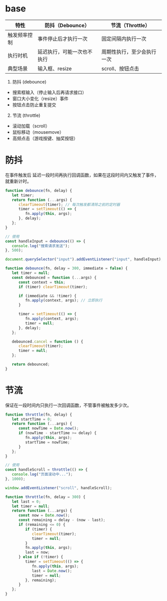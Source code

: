 # base

| 特性         | 防抖（Debounce）           | 节流（Throttle）           |
| ------------ | -------------------------- | -------------------------- |
| 触发频率控制 | 事件停止后才执行一次       | 固定间隔内执行一次         |
| 执行时机     | 延迟执行，可能一次也不执行 | 周期性执行，至少会执行一次 |
| 典型场景     | 输入框、resize             | scroll、按钮点击           |

1. 防抖 (debounce)

-  搜索框输入（停止输入后再请求接口）
-  窗口大小变化（resize）事件
-  按钮点击防止重复提交

2. 节流 (throttle)

-  滚动加载（scroll）
-  鼠标移动（mousemove）
-  高频点击（游戏按键、抽奖按钮）

# 防抖

在事件触发后 延迟一段时间再执行回调函数，如果在这段时间内又触发了事件，就重新计时。

```js
function debounce(fn, delay) {
   let timer;
   return function (...args) {
      clearTimeout(timer); // 每次触发都清除之前的定时器
      timer = setTimeout(() => {
         fn.apply(this, args);
      }, delay);
   };
}

// 使用
const handleInput = debounce(() => {
   console.log("搜索请求发送");
}, 500);

document.querySelector("input").addEventListener("input", handleInput);
```


```js
function debounce(fn, delay = 300, immediate = false) {
   let timer = null;
   const debounced = function (...args) {
      const context = this;
      if (timer) clearTimeout(timer);

      if (immediate && !timer) {
         fn.apply(context, args); // 立即执行
      }

      timer = setTimeout(() => {
         fn.apply(context, args);
         timer = null;
      }, delay);
   };

   debounced.cancel = function () {
      clearTimeout(timer);
      timer = null;
   };

   return debounced;
}
```

# 节流

保证在一段时间内只执行一次回调函数，不管事件被触发多少次。

```js
function throttle(fn, delay) {
   let startTime = 0;
   return function (...args) {
      const nowTime = Date.now();
      if (nowTime - startTime >= delay) {
         fn.apply(this, args);
         startTime = nowTime;
      }
   };
}

// 使用
const handleScroll = throttle(() => {
   console.log("页面滚动中...");
}, 1000);

window.addEventListener("scroll", handleScroll);
```


```js
function throttle(fn, delay = 300) {
   let last = 0;
   let timer = null;
   return function (...args) {
      const now = Date.now();
      const remaining = delay - (now - last);
      if (remaining <= 0) {
         if (timer) {
            clearTimeout(timer);
            timer = null;
         }
         fn.apply(this, args);
         last = now;
      } else if (!timer) {
         timer = setTimeout(() => {
            fn.apply(this, args);
            last = Date.now();
            timer = null;
         }, remaining);
      }
   };
}
```
